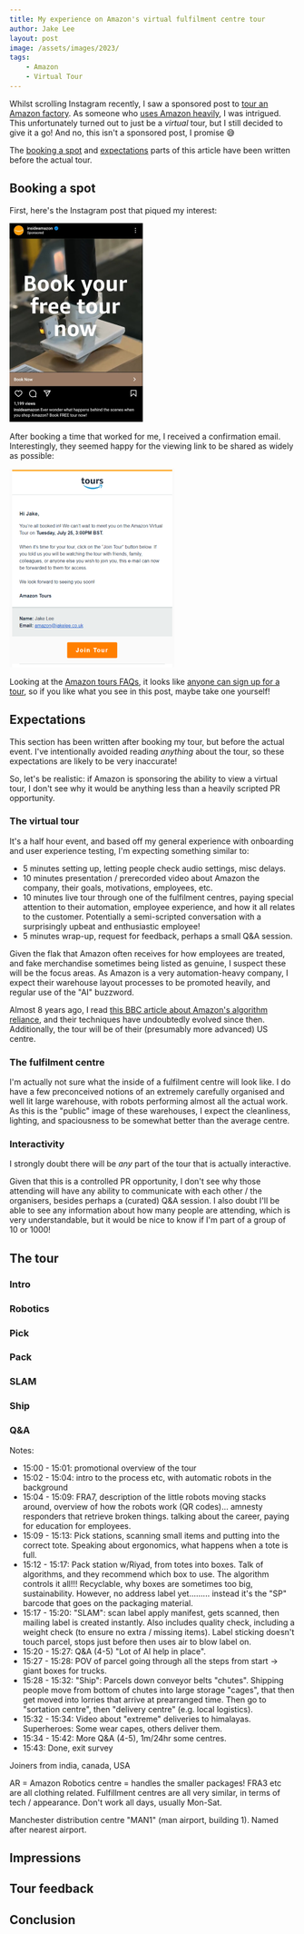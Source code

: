 ```yaml
---
title: My experience on Amazon's virtual fulfilment centre tour
author: Jake Lee
layout: post
image: /assets/images/2023/
tags:
    - Amazon
    - Virtual Tour
---
```


Whilst scrolling Instagram recently, I saw a sponsored post to [tour an Amazon factory](https://www.amazontours.com/na/virtual). As someone who [uses Amazon heavily](https://jakelee.co.uk/analysing-my-amazon-purchases/), I was intrigued. This unfortunately turned out to just be a *virtual* tour, but I still decided to give it a go! And no, this isn't a sponsored post, I promise 😅

The [booking a spot](#booking-a-spot) and [expectations](#expectations) parts of this article have been written before the actual tour.

## Booking a spot

First, here's the Instagram post that piqued my interest:

[![](/assets/images/2023/amazon-instagram-thumbnail.png)](/assets/images/2023/amazon-instagram.png)

After booking a time that worked for me, I received a confirmation email. Interestingly, they seemed happy for the viewing link to be shared as widely as possible:

[![](/assets/images/2023/amazon-email-thumbnail.png)](/assets/images/2023/amazon-email.png)

Looking at the [Amazon tours FAQs](https://help.amazontours.com/hc/en-us), it looks like [anyone can sign up for a tour](https://www.amazontours.com/na/virtual), so if you like what you see in this post, maybe take one yourself!

## Expectations

This section has been written after booking my tour, but before the actual event. I've intentionally avoided reading *anything* about the tour, so these expectations are likely to be very inaccurate!

So, let's be realistic: if Amazon is sponsoring the ability to view a virtual tour, I don't see why it would be anything less than a heavily scripted PR opportunity.

### The virtual tour

It's a half hour event, and based off my general experience with onboarding and user experience testing, I'm expecting something similar to:
* 5 minutes setting up, letting people check audio settings, misc delays.
* 10 minutes presentation / prerecorded video about Amazon the company, their goals, motivations, employees, etc. 
* 10 minutes live tour through one of the fulfilment centres, paying special attention to their automation, employee experience, and how it all relates to the customer. Potentially a semi-scripted conversation with a surprisingly upbeat and enthusiastic employee!
* 5 minutes wrap-up, request for feedback, perhaps a small Q&A session.

Given the flak that Amazon often receives for how employees are treated, and fake merchandise sometimes being listed as genuine, I suspect these will be the focus areas. As Amazon is a very automation-heavy company, I expect their warehouse layout processes to be promoted heavily, and regular use of the "AI" buzzword. 

Almost 8 years ago, I read [this BBC article about Amazon's algorithm reliance](https://www.bbc.com/future/article/20150818-how-algorithms-run-amazons-warehouses), and their techniques have undoubtedly evolved since then. Additionally, the tour will be of their (presumably more advanced) US centre.

### The fulfilment centre

I'm actually not sure what the inside of a fulfilment centre will look like. I do have a few preconceived notions of an extremely carefully organised and well lit large warehouse, with robots performing almost all the actual work. As this is the "public" image of these warehouses, I expect the cleanliness, lighting, and spaciousness to be somewhat better than the average centre.

### Interactivity

I strongly doubt there will be *any* part of the tour that is actually interactive.

Given that this is a controlled PR opportunity, I don't see why those attending will have any ability to communicate with each other / the organisers, besides perhaps a (curated) Q&A session. I also doubt I'll be able to see any information about how many people are attending, which is very understandable, but it would be nice to know if I'm part of a group of 10 or 1000! 

## The tour

### Intro

### Robotics

### Pick

### Pack

### SLAM

### Ship

### Q&A 

Notes:
- 15:00 - 15:01: promotional overview of the tour
- 15:02 - 15:04: intro to the process etc, with automatic robots in the background
- 15:04 - 15:09: FRA7, description of the little robots moving stacks around, overview of how the robots work (QR codes)... amnesty responders that retrieve broken things. talking about the career, paying for education for employees.
- 15:09 - 15:13: Pick stations, scanning small items and putting into the correct tote. Speaking about ergonomics, what happens when a tote is full. 
- 15:12 - 15:17: Pack station w/Riyad, from totes into boxes. Talk of algorithms, and they recommend which box to use. The algorithm controls it all!!! Recyclable, why boxes are sometimes too big, sustainability. However, no address label yet......... instead it's the "SP" barcode that goes on the packaging material.
- 15:17 - 15:20: "SLAM": scan label apply manifest, gets scanned, then mailing label is created instantly. Also includes quality check, including a weight check (to ensure no extra / missing items). Label sticking doesn't touch parcel, stops just before then uses air to blow label on.
- 15:20 - 15:27: Q&A (4-5) "Lot of AI help in place". 
- 15:27 - 15:28: POV of parcel going through all the steps from start -> giant boxes for trucks.
- 15:28 - 15:32: "Ship": Parcels down conveyor belts "chutes". Shipping people move from bottom of chutes into large storage "cages", that then get moved into lorries that arrive at prearranged time. Then go to "sortation centre", then "delivery centre" (e.g. local logistics). 
- 15:32 - 15:34: Video about "extreme" deliveries to himalayas. Superheroes: Some wear capes, others deliver them. 
- 15:34 - 15:42: More Q&A (4-5), 1m/24hr some centres.
- 15:43: Done, exit survey

Joiners from india, canada, USA

AR = Amazon Robotics centre = handles the smaller packages! FRA3 etc are all clothing related. Fulfillment centres are all very similar, in terms of tech / appearance. Don't work all days, usually Mon-Sat.

Manchester distribution centre "MAN1" (man airport, building 1). Named after nearest airport. 

## Impressions

## Tour feedback

## Conclusion